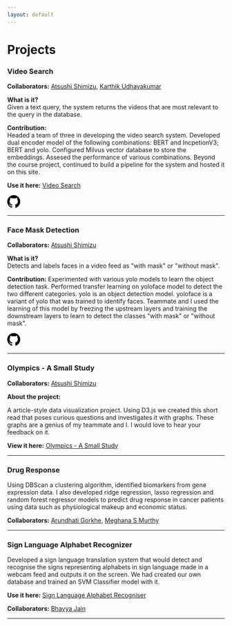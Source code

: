 ```yaml
---
layout: default
---
```


# Projects
### Video Search  

**Collaborators:** <a href="https://www.linkedin.com/in/atsushi-shimizu/">Atsushi Shimizu</a>, <a href="https://www.linkedin.com/in/karthikudhay/">Karthik Udhayakumar</a>  

**What is it?**  
Given a text query, the system returns the videos that are most relevant to the query in the database.

**Contribution:**  
Headed a team of three in developing the video search system. Developed dual encoder model of the following combinations: BERT and IncpetionV3; BERT and yolo. Configured Milvus vector database to store the embeddings. Assesed the performance of various combinations. Beyond the course project, continued to build a pipeline for the system and hosted it on this site. 

**Use it here:** <a href="https://ansidd.github.io/video_search.html">Video Search</a>  

<a href="https://github.com/arjunnyu/video-search-dl"><img src="assets/bin/github.png" width="30" /></a>

---
### Face Mask Detection  


**Collaborators:** <a href="https://www.linkedin.com/in/atsushi-shimizu/">Atsushi Shimizu</a>  

**What is it?**  
Detects and labels faces in a video feed as "with mask" or "without mask".

**Contribution:**
Experimented with various yolo models to learn the object detection task. Performed transfer learning on yoloface model to detect the two different categories. yolo is an object detection model. yoloface is a variant of yolo that was trained to identify faces. Teammate and I used the learning of this model by freezing the upstream layers and training the downstream layers to learn to detect the classes "with mask" or "without mask".

<a href="https://github.com/satsushi0/CSGY6923-ML"><img src="assets/bin/github.png" width="30" /></a>


---
### Olympics - A Small Study  

**Collaborators:** <a href="https://www.linkedin.com/in/atsushi-shimizu/">Atsushi Shimizu</a>

**About the project:**

A article-style data visualization project. Using D3.js we created this short read that poses curious questions and investigates it with graphs. These graphs are a genius of my teammate and I. I would love to hear your feedback on it. 

**View it here:** <a href="https://observablehq.com/@satsushi0/the-olympic-games-a-small-study">Olympics - A Small Study</a>

---

### Drug Response  

Using DBScan a clustering algorithm, identified biomarkers from gene expression data. I also developed ridge regression, lasso regression and random forest regressor models to predict drug response in cancer patients using data such as physiological makeup and economic status.

**Collaborators:** <a href="https://www.linkedin.com/in/arundhati-g/">Arundhati Gorkhe</a>, <a href="https://www.linkedin.com/in/meghana-murthy-26a947150/">Meghana S Murthy</a>

---

### Sign Language Alphabet Recognizer  

Developed a sign language translation system that would detect and recognise the signs representing alphabets in sign language made in a webcam feed and outputs it on the screen. We had created our own database and trained an SVM Classifier model with it.


**Use it here:** <a href="https://ansidd.github.io/slar.html">Sign Language Alphabet Recogniser</a>  

**Collaborators:** <a href="https://www.linkedin.com/in/bhavya-97/">Bhavya Jain</a>  

---

